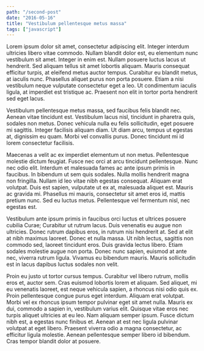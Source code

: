 ```yaml
---
path: "/second-post"
date: "2016-05-16"
title: "Vestibulum pellentesque metus massa"
tags: ["javascript"]
---
```


Lorem ipsum dolor sit amet, consectetur adipiscing elit. Integer interdum ultricies libero vitae commodo. Nullam blandit dolor est, eu elementum nunc vestibulum sit amet. Integer in enim est. Nullam posuere luctus lacus ut hendrerit. Sed aliquam tellus sit amet lobortis aliquam. Mauris consequat efficitur turpis, at eleifend metus auctor tempus. Curabitur eu blandit metus, at iaculis nunc. Phasellus aliquet purus non porta posuere. Etiam a nisi vestibulum neque vulputate consectetur eget a leo. Ut condimentum iaculis ligula, at imperdiet est tristique ac. Praesent non elit in tortor porta hendrerit sed eget lacus.

Vestibulum pellentesque metus massa, sed faucibus felis blandit nec. Aenean vitae tincidunt est. Vestibulum lacus nisl, tincidunt in pharetra quis, sodales non metus. Donec vehicula nulla eu felis sollicitudin, eget posuere mi sagittis. Integer facilisis aliquam diam. Ut diam arcu, tempus ut egestas at, dignissim eu quam. Morbi vel convallis purus. Donec tincidunt mi id lorem consectetur facilisis.

Maecenas a velit ac ex imperdiet elementum ut non metus. Pellentesque molestie dictum feugiat. Fusce nec orci at arcu tincidunt pellentesque. Nunc nec odio elit. Interdum et malesuada fames ac ante ipsum primis in faucibus. In bibendum ut sem quis sodales. Nulla mollis hendrerit magna non fringilla. Nullam id leo vitae nibh egestas consequat. Aliquam erat volutpat. Duis est sapien, vulputate ut ex at, malesuada aliquet est. Mauris ac gravida mi. Phasellus mi mauris, consectetur sit amet eros id, mattis pretium nunc. Sed eu luctus metus. Pellentesque vel fermentum nisl, nec egestas est.

Vestibulum ante ipsum primis in faucibus orci luctus et ultrices posuere cubilia Curae; Curabitur ut rutrum lacus. Duis venenatis eu augue non ultricies. Donec rutrum dapibus eros, in rutrum nisi hendrerit at. Sed at elit at nibh maximus laoreet. Donec et nulla massa. Ut nibh lectus, sagittis non commodo sed, laoreet tincidunt eros. Duis gravida lectus libero. Etiam sodales molestie augue non porta. Donec nunc sapien, euismod at ante nec, viverra rutrum ligula. Vivamus eu bibendum mauris. Mauris sollicitudin est in lacus dapibus luctus sodales non velit.

Proin eu justo ut tortor cursus tempus. Curabitur vel libero rutrum, mollis eros et, auctor sem. Cras euismod lobortis lorem et aliquam. Sed aliquet, mi eu venenatis laoreet, est neque vehicula sapien, a rhoncus nisi odio quis ex. Proin pellentesque congue purus eget interdum. Aliquam erat volutpat. Morbi vel ex rhoncus ipsum tempor pulvinar eget sit amet nulla. Mauris ex dui, commodo a sapien in, vestibulum varius elit. Quisque vitae eros nec turpis aliquet ultricies at eu leo. Nam aliquam semper ipsum. Fusce dictum nibh est, a egestas nunc finibus et. Aenean at est nec ligula pulvinar volutpat at eget libero. Praesent viverra odio a magna consectetur, ac efficitur ligula molestie. Aenean pellentesque semper libero id bibendum. Cras tempor blandit dolor at posuere.
